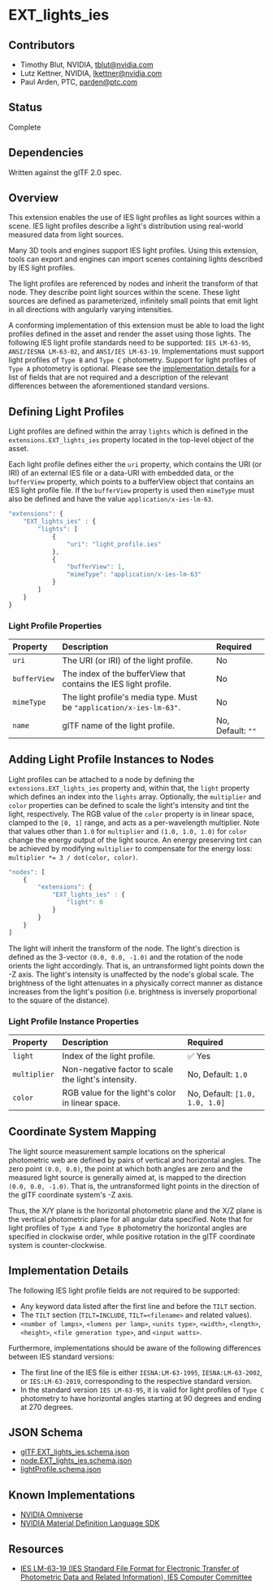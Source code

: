 # EXT_lights_ies

## Contributors

* Timothy Blut, NVIDIA, tblut@nvidia.com
* Lutz Kettner, NVIDIA, lkettner@nvidia.com
* Paul Arden, PTC, parden@ptc.com

## Status

Complete

## Dependencies

Written against the glTF 2.0 spec.

## Overview

This extension enables the use of IES light profiles as light sources within a scene. IES light profiles describe a light's distribution using real-world measured data from light sources.

Many 3D tools and engines support IES light profiles. Using this extension, tools can export and engines can import scenes containing lights described by IES light profiles.

The light profiles are referenced by nodes and inherit the transform of that node. They describe point light sources within the scene. These light sources are defined as parameterized, infinitely small points that emit light in all directions with angularly varying intensities.

A conforming implementation of this extension must be able to load the light profiles defined in the asset and render the asset using those lights. The following IES light profile standards need to be supported: `IES LM-63-95`, `ANSI/IESNA LM-63-02`, and `ANSI/IES LM-63-19`. Implementations must support light profiles of `Type B` and `Type C` photometry. Support for light profiles of `Type A` photometry is optional. Please see the [implementation details](#implementation-details) for a list of fields that are not required and a description of the relevant differences between the aforementioned standard versions.

## Defining Light Profiles

Light profiles are defined within the array `lights` which is defined in the `extensions.EXT_lights_ies` property located in the top-level object of the asset.

Each light profile defines either the `uri` property, which contains the URI (or IRI) of an external IES file or a data-URI with embedded data, or the `bufferView` property, which points to a bufferView object that contains an IES light profile file. If the `bufferView` property is used then `mimeType` must also be defined and have the value `application/x-ies-lm-63`.

```javascript
"extensions": {
    "EXT_lights_ies" : {
        "lights": [
            {
                "uri": "light_profile.ies"
            },
            {
                "bufferView": 1,
                "mimeType": "application/x-ies-lm-63"
            }
        ]
    }
}
```

### Light Profile Properties

| Property | Description | Required |
|:---------|:------------|:---------|
| `uri` | The URI (or IRI) of the light profile. | No |
| `bufferView` | The index of the bufferView that contains the IES light profile. | No |
| `mimeType` | The light profile's media type. Must be `"application/x-ies-lm-63"`. | No |
| `name` | glTF name of the light profile. | No, Default: `""` |

## Adding Light Profile Instances to Nodes

Light profiles can be attached to a node by defining the `extensions.EXT_lights_ies` property and, within that, the `light` property which defines an index into the `lights` array. Optionally, the `multiplier` and `color` properties can be defined to scale the light's intensity and tint the light, respectively. The RGB value of the `color` property is in linear space, clamped to the `[0, 1]` range, and acts as a per-wavelength multiplier. Note that values other than `1.0` for `multiplier` and `(1.0, 1.0, 1.0)` for `color` change the energy output of the light source. An energy preserving tint can be achieved by modifying `multiplier` to compensate for the energy loss: `multiplier *= 3 / dot(color, color)`.

```javascript
"nodes": [
    {
        "extensions": {
            "EXT_lights_ies" : {
                "light": 0
            }
        }
    }
]
```

The light will inherit the transform of the node. The light's direction is defined as the 3-vector `(0.0, 0.0, -1.0)` and the rotation of the node orients the light accordingly. That is, an untransformed light points down the -Z axis. The light's intensity is unaffected by the node's global scale. The brightness of the light attenuates in a physically correct manner as distance increases from the light's position (i.e. brightness is inversely proportional to the square of the distance).

### Light Profile Instance Properties

| Property | Description | Required |
|:---------|:------------|:---------|
| `light` | Index of the light profile. | :white_check_mark: Yes |
| `multiplier` | Non-negative factor to scale the light's intensity. | No, Default: `1.0` |
| `color` | RGB value for the light's color in linear space. | No, Default: `[1.0, 1.0, 1.0]` |

## Coordinate System Mapping

The light source measurement sample locations on the spherical photometric web are defined by pairs of vertical and horizontal angles. The zero point `(0.0, 0.0)`, the point at which both angles are zero and the measured light source is generally aimed at, is mapped to the direction `(0.0, 0.0, -1.0)`. That is, the untransformed light points in the direction of the glTF coordinate system's -Z axis.

Thus, the X/Y plane is the horizontal photometric plane and the X/Z plane is the vertical photometric plane for all angular data specified. Note that for light profiles of `Type A` and `Type B` photometry the horizontal angles are specified in clockwise order, while positive rotation in the glTF coordinate system is counter-clockwise.

## Implementation Details

The following IES light profile fields are not required to be supported:

* Any keyword data listed after the first line and before the `TILT` section.
* The `TILT` section (`TILT=INCLUDE`, `TILT=<filename>` and related values).
* `<number of lamps>`, `<lumens per lamp>`, `<units type>`, `<width>`, `<length>`, `<height>`, `<file generation type>`, and `<input watts>`.

Furthermore, implementations should be aware of the following differences between IES standard versions:

* The first line of the IES file is either `IESNA:LM-63-1995`, `IESNA:LM-63-2002`, or `IES:LM-63-2019`, corresponding to the respective standard version.
* In the standard version `IES LM-63-95`, it is valid for light profiles of `Type C` photometry to have horizontal angles starting at 90 degrees and ending at 270 degrees.

## JSON Schema

* [glTF.EXT_lights_ies.schema.json](schema/glTF.EXT_lights_ies.schema.json)
* [node.EXT_lights_ies.schema.json](schema/node.EXT_lights_ies.schema.json)
* [lightProfile.schema.json](schema/lightProfile.schema.json)

## Known Implementations

* [NVIDIA Omniverse](https://www.nvidia.com/en-us/omniverse/)
* [NVIDIA Material Definition Language SDK](https://github.com/NVIDIA/MDL-SDK)

## Resources

* [IES LM-63-19 (IES Standard File Format for Electronic Transfer of Photometric Data and Related Information), IES Computer Committee](https://store.ies.org/product/lm-63-19-approved-method-ies-standard-file-format-for-the-electronic-transfer-of-photometric-data-and-related-information/)
